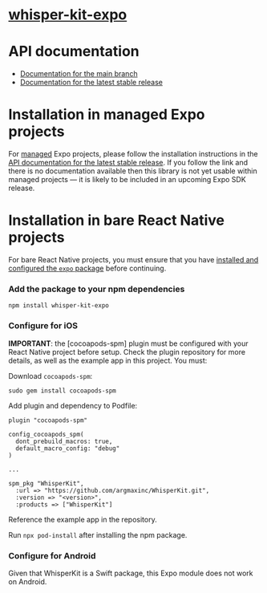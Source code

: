 # [whisper-kit-expo](https://www.npmjs.com/package/whisper-kit-expo)


# API documentation

- [Documentation for the main branch](https://github.com/expo/expo/blob/main/docs/pages/versions/unversioned/sdk/whisper-kit-expo.md)
- [Documentation for the latest stable release](https://docs.expo.dev/versions/latest/sdk/whisper-kit-expo/)

# Installation in managed Expo projects

For [managed](https://docs.expo.dev/archive/managed-vs-bare/) Expo projects, please follow the installation instructions in the [API documentation for the latest stable release](#api-documentation). If you follow the link and there is no documentation available then this library is not yet usable within managed projects &mdash; it is likely to be included in an upcoming Expo SDK release.

# Installation in bare React Native projects

For bare React Native projects, you must ensure that you have [installed and configured the `expo` package](https://docs.expo.dev/bare/installing-expo-modules/) before continuing.

### Add the package to your npm dependencies

```
npm install whisper-kit-expo
```

### Configure for iOS

__IMPORTANT__: the [cocoapods-spm] plugin must be configured with your React Native project before setup. Check the plugin repository for more details, as well as the example app in this project. You must:

Download `cocoapods-spm`:
```{bash}
sudo gem install cocoapods-spm
```

Add plugin and dependency to Podfile:
```{ruby}
plugin "cocoapods-spm"

config_cocoapods_spm(
  dont_prebuild_macros: true,
  default_macro_config: "debug"
)

...

spm_pkg "WhisperKit",
  :url => "https://github.com/argmaxinc/WhisperKit.git",
  :version => "<version>",
  :products => ["WhisperKit"]
```

Reference the example app in the repository.

Run `npx pod-install` after installing the npm package.


### Configure for Android

Given that WhisperKit is a Swift package, this Expo module does not work on Android.

